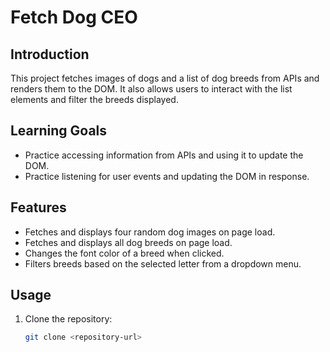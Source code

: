 # Fetch Dog CEO

## Introduction
This project fetches images of dogs and a list of dog breeds from APIs and renders them to the DOM. It also allows users to interact with the list elements and filter the breeds displayed.

## Learning Goals
- Practice accessing information from APIs and using it to update the DOM.
- Practice listening for user events and updating the DOM in response.

## Features
- Fetches and displays four random dog images on page load.
- Fetches and displays all dog breeds on page load.
- Changes the font color of a breed when clicked.
- Filters breeds based on the selected letter from a dropdown menu.

## Usage
1. Clone the repository:
   ```bash
   git clone <repository-url>
